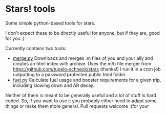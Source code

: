 # Stars! tools

Some simple python-based tools for stars.

I don't expect these to be directly useful for anyone, but if they are, good for you :)

Currently contains two tools:

+ [merge.py](merge.py) Downloads and merges .m files of you and your ally and creates an html index with archive. 
  Uses the m/h file merger from https://github.com/tupelo-schneck/stars  (thanks!)
  I run it in a cron job outputting to a password protected public html folder. 
+ [fuel.py](fuel.py) Calculate fuel usage and booster requirements for a given trip, including slowing down and AR decay. 

Neither of them is meant to be generally useful and a lot of stuff is hard coded. 
So, if you want to use it you probably either need to adapt some things or make them more general. 
Pull requests welcome :)for your 
